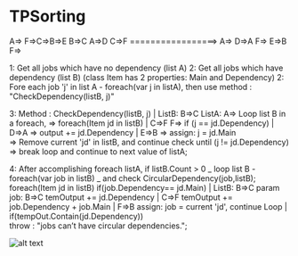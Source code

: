 # TPSorting

 A=>                            F=>C=>B=>E
 B=>C                           A=>D
 C=>F   =================>      A=>
 D=>A                           F=>
 E=>B
 F=> 
 
 
 1: Get all jobs which have no dependency (list<string> A)
 2: Get all jobs which have dependency (list<Item> B) (class Item has 2 properties: Main and Dependency) 
 2: Fore each job 'j' in list A - foreach(var j in listA), then use method : "CheckDependency(listB, j)"
 
 3: Method : CheckDependency(listB, j)                                               | ListB: B=>C             ListA: A=>
    Loop list B in a foreach, => foreach(Item jd in listB)                           |        C=>F                    F=>
    if (j == jd.Dependency)                                                          |        D=>A 
    => output += jd.Dependency                                                       |        E=>B 
    => assign: j = jd.Main                                                           
    => Remove current 'jd' in listB, and continue check until (j != jd.Dependency) => break loop and continue to next value of listA;
    
 4: After accomplishing foreach listA, if listB.Count > 0
    _ loop list B - foreach(var job in listB)
    _ and check CircularDependency(job,listB);
    foreach(Item jd in listB)
      if(job.Dependency== jd.Main)                                                   | ListB: B=>C          param job:  B=>C
             temOutput += jd.Dependency                                              |        C=>F
             temOutput += job.Dependency + job.Main                                  |        F=>B
              assign:  job = current 'jd', continue Loop                             |
                  if(tempOut.Contain(jd.Dependency))                                 
                     throw : "jobs can’t have circular dependencies.";

![alt text](https://imgur.com/EMOhHHb.png)
